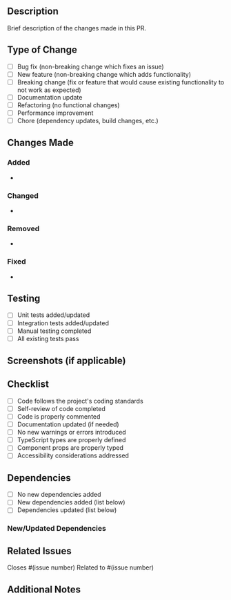 ## Description

Brief description of the changes made in this PR.

## Type of Change

- [ ] Bug fix (non-breaking change which fixes an issue)
- [ ] New feature (non-breaking change which adds functionality)
- [ ] Breaking change (fix or feature that would cause existing functionality to not work as expected)
- [ ] Documentation update
- [ ] Refactoring (no functional changes)
- [ ] Performance improvement
- [ ] Chore (dependency updates, build changes, etc.)

## Changes Made

### Added
- 

### Changed
- 

### Removed
- 

### Fixed
- 

## Testing

- [ ] Unit tests added/updated
- [ ] Integration tests added/updated
- [ ] Manual testing completed
- [ ] All existing tests pass

## Screenshots (if applicable)

<!-- Add screenshots for UI changes -->

## Checklist

- [ ] Code follows the project's coding standards
- [ ] Self-review of code completed
- [ ] Code is properly commented
- [ ] Documentation updated (if needed)
- [ ] No new warnings or errors introduced
- [ ] TypeScript types are properly defined
- [ ] Component props are properly typed
- [ ] Accessibility considerations addressed

## Dependencies

- [ ] No new dependencies added
- [ ] New dependencies added (list below)
- [ ] Dependencies updated (list below)

### New/Updated Dependencies
<!-- List any new or updated dependencies and why they were needed -->

## Related Issues

Closes #(issue number)
Related to #(issue number)

## Additional Notes

<!-- Any additional information that reviewers should know -->